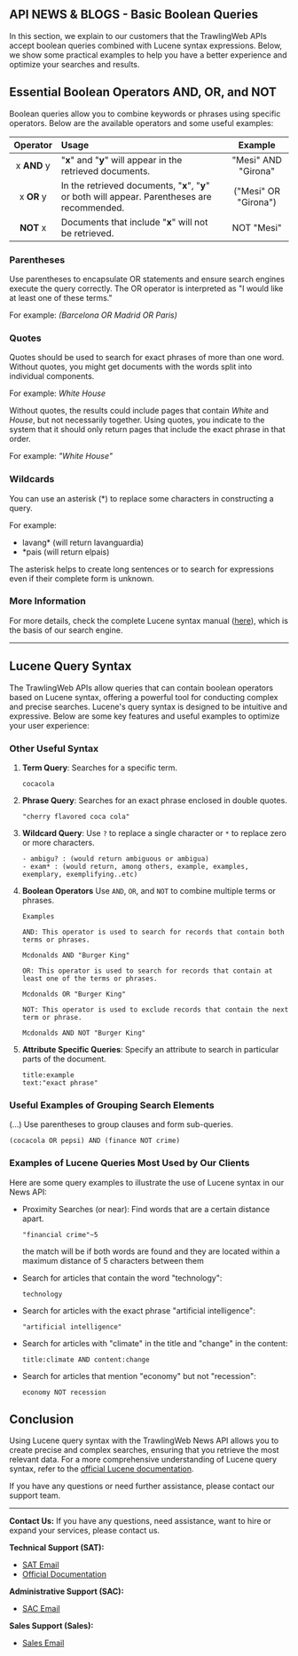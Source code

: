 ## API NEWS & BLOGS - Basic Boolean Queries

In this section, we explain to our customers that the TrawlingWeb APIs accept boolean queries combined with Lucene syntax expressions. Below, we show some practical examples to help you have a better experience and optimize your searches and results.

## Essential Boolean Operators AND, OR, and NOT

Boolean queries allow you to combine keywords or phrases using specific operators. Below are the available operators and some useful examples:

|  Operator   | Usage                                                                                                    |       Example        |
| :---------: | :----------------------------------------------------------------------------------------------------- | :------------------: |
| x **AND** y | "**x**" and "**y**" will appear in the retrieved documents.                                            | "Mesi" AND "Girona"  |
| x **OR** y  | In the retrieved documents, "**x**", "**y**" or both will appear. Parentheses are recommended. | ("Mesi" OR "Girona") |
|  **NOT** x  | Documents that include "**x**" will not be retrieved.                                                 |      NOT "Mesi"      |

### Parentheses

Use parentheses to encapsulate OR statements and ensure search engines execute the query correctly. The OR operator is interpreted as "I would like at least one of these terms."

For example: _(Barcelona OR Madrid OR Paris)_

### Quotes

Quotes should be used to search for exact phrases of more than one word. Without quotes, you might get documents with the words split into individual components.

For example: _White House_

Without quotes, the results could include pages that contain _White_ and _House_, but not necessarily together. Using quotes, you indicate to the system that it should only return pages that include the exact phrase in that order.

For example: _"White House"_

### Wildcards

You can use an asterisk (\*) to replace some characters in constructing a query.

For example:

- lavang\* (will return lavanguardia)
- \*pais (will return elpais)

The asterisk helps to create long sentences or to search for expressions even if their complete form is unknown.

### More Information

For more details, check the complete Lucene syntax manual ([here](https://lucene.apache.org/core/2_9_4/queryparsersyntax.html)), which is the basis of our search engine.

---

## Lucene Query Syntax

The TrawlingWeb APIs allow queries that can contain boolean operators based on Lucene syntax, offering a powerful tool for conducting complex and precise searches. Lucene's query syntax is designed to be intuitive and expressive. Below are some key features and useful examples to optimize your user experience:

### Other Useful Syntax

1.  **Term Query**: Searches for a specific term.

    ```
    cocacola
    ```

2.  **Phrase Query**: Searches for an exact phrase enclosed in double quotes.

    ```
    "cherry flavored coca cola"
    ```

3.  **Wildcard Query**: Use `?` to replace a single character or `*` to replace zero or more characters.

    ```
    - ambigu? : (would return ambiguous or ambigua)
    - exam* : (would return, among others, example, examples, exemplary, exemplifying..etc)
    ```

4.  **Boolean Operators**
    Use `AND`, `OR`, and `NOT` to combine multiple terms or phrases.

        Examples

        AND: This operator is used to search for records that contain both terms or phrases.

        Mcdonalds AND "Burger King"
        
        OR: This operator is used to search for records that contain at least one of the terms or phrases.

        Mcdonalds OR "Burger King"
        
        NOT: This operator is used to exclude records that contain the next term or phrase.

        Mcdonalds AND NOT "Burger King"

        

5. **Attribute Specific Queries**: Specify an attribute to search in particular parts of the document.
   ```
   title:example
   text:"exact phrase"
   ```

### Useful Examples of Grouping Search Elements

(...) Use parentheses to group clauses and form sub-queries.

```
(cocacola OR pepsi) AND (finance NOT crime)
```

### Examples of Lucene Queries Most Used by Our Clients

Here are some query examples to illustrate the use of Lucene syntax in our News API:

- Proximity Searches (or near): Find words that are a certain distance apart.

   ```
   "financial crime"~5
   ```
   the match will be if both words are found and they are located within a maximum distance of 5 characters between them

- Search for articles that contain the word "technology":

  ```
  technology
  ```

- Search for articles with the exact phrase "artificial intelligence":

  ```
  "artificial intelligence"
  ```

- Search for articles with "climate" in the title and "change" in the content:

  ```
  title:climate AND content:change
  ```

- Search for articles that mention "economy" but not "recession":
  ```
  economy NOT recession
  ```

## Conclusion

Using Lucene query syntax with the TrawlingWeb News API allows you to create precise and complex searches, ensuring that you retrieve the most relevant data. For a more comprehensive understanding of Lucene query syntax, refer to the [official Lucene documentation](https://lucene.apache.org/core/2_9_4/queryparsersyntax.html).

If you have any questions or need further assistance, please contact our support team.

---
**Contact Us:**
If you have any questions, need assistance, want to hire or expand your services, please contact us.

**Technical Support (SAT):**
- [SAT Email](mailto:support@trawlingweb.com)
- [Official Documentation](https://docs.trawlingweb.com)

**Administrative Support (SAC):**
- [SAC Email](mailto:gestion@trawlingweb.com)

**Sales Support (Sales):**
- [Sales Email](mailto:sales@trawlingweb.com)
